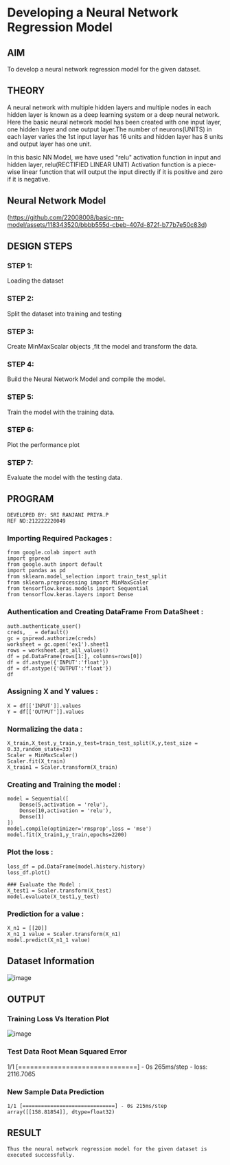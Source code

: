 # Developing a Neural Network Regression Model

## AIM

To develop a neural network regression model for the given dataset.

## THEORY

A neural network with multiple hidden layers and multiple nodes in each hidden layer is known as a deep learning system or a deep neural network. Here the basic neural network model has been created with one input layer, one hidden layer and one output layer.The number of neurons(UNITS) in each layer varies the 1st input layer has 16 units and hidden layer has 8 units and output layer has one unit.

In this basic NN Model, we have used "relu" activation function in input and hidden layer, relu(RECTIFIED LINEAR UNIT) Activation function is a piece-wise linear function that will output the input directly if it is positive and zero if it is negative.

## Neural Network Model
(https://github.com/22008008/basic-nn-model/assets/118343520/bbbb555d-cbeb-407d-872f-b77b7e50c83d)


## DESIGN STEPS

### STEP 1:

Loading the dataset

### STEP 2:

Split the dataset into training and testing

### STEP 3:

Create MinMaxScalar objects ,fit the model and transform the data.

### STEP 4:

Build the Neural Network Model and compile the model.

### STEP 5:

Train the model with the training data.

### STEP 6:

Plot the performance plot

### STEP 7:

Evaluate the model with the testing data.

## PROGRAM

```
DEVELOPED BY: SRI RANJANI PRIYA.P
REF NO:212222220049
```

### Importing Required Packages :
```
from google.colab import auth
import gspread
from google.auth import default
import pandas as pd
from sklearn.model_selection import train_test_split
from sklearn.preprocessing import MinMaxScaler
from tensorflow.keras.models import Sequential
from tensorflow.keras.layers import Dense
```

### Authentication and Creating DataFrame From DataSheet :
```
auth.authenticate_user()
creds, _ = default()
gc = gspread.authorize(creds)
worksheet = gc.open('ex1').sheet1
rows = worksheet.get_all_values()
df = pd.DataFrame(rows[1:], columns=rows[0])
df = df.astype({'INPUT':'float'})
df = df.astype({'OUTPUT':'float'})
df
```

### Assigning X and Y values :
```
X = df[['INPUT']].values
Y = df[['OUTPUT']].values
```

### Normalizing the data :
```
X_train,X_test,y_train,y_test=train_test_split(X,y,test_size = 0.33,random_state=33)
Scaler = MinMaxScaler()
Scaler.fit(X_train)
X_train1 = Scaler.transform(X_train)
```

### Creating and Training the model :
```
model = Sequential([
    Dense(5,activation = 'relu'),
    Dense(10,activation = 'relu'),
    Dense(1)
])
model.compile(optimizer='rmsprop',loss = 'mse')
model.fit(X_train1,y_train,epochs=2200)
```

### Plot the loss :
```
loss_df = pd.DataFrame(model.history.history)
loss_df.plot()

### Evaluate the Model :
X_test1 = Scaler.transform(X_test)
model.evaluate(X_test1,y_test)
```

### Prediction for a value :
```
X_n1 = [[20]]
X_n1_1 value = Scaler.transform(X_n1)
model.predict(X_n1_1 value)
```


## Dataset Information

![image](https://github.com/22008008/basic-nn-model/assets/118343520/cebcd648-079b-4db2-b3b7-efdcb10b058e)



## OUTPUT

### Training Loss Vs Iteration Plot

![image](https://github.com/22008008/basic-nn-model/assets/118343520/1bd163bb-c7f6-4e20-9364-29afe5ea919f)



### Test Data Root Mean Squared Error

1/1 [==============================] - 0s 265ms/step - loss: 2116.7065

### New Sample Data Prediction
```
1/1 [==============================] - 0s 215ms/step
array([[158.81854]], dtype=float32)
```
## RESULT
```
Thus the neural network regression model for the given dataset is executed successfully.
```
